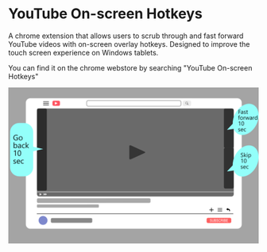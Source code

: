 # YouTube On-screen Hotkeys
A chrome extension that allows users to scrub through and fast forward YouTube videos with on-screen overlay hotkeys. Designed to improve the touch screen experience on Windows tablets.
 
 You can find it on the chrome webstore by searching "YouTube On-screen Hotkeys"

![screenshot](Hot_sc2.png)
